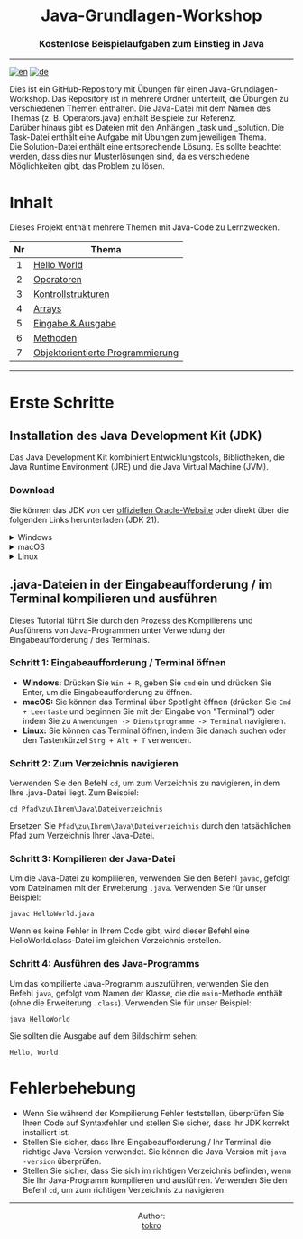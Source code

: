 <h1 align="center">Java-Grundlagen-Workshop</h1>
<h3 align="center">Kostenlose Beispielaufgaben zum Einstieg in Java</h3>

---

[![en](https://img.shields.io/badge/lang-en-blue.svg)](https://github.com/tokro/Java-Workshop/blob/main/README.MD)
[![de](https://img.shields.io/badge/lang-de-red.svg)](https://github.com/tokro/Java-Workshop/blob/main/README.de.MD)

Dies ist ein GitHub-Repository mit Übungen für einen Java-Grundlagen-Workshop.
Das Repository ist in mehrere Ordner unterteilt, die Übungen zu verschiedenen Themen enthalten.
Die Java-Datei mit dem Namen des Themas (z. B. Operators.java) enthält Beispiele zur Referenz.<br>
Darüber hinaus gibt es Dateien mit den Anhängen _task und _solution. Die Task-Datei enthält eine Aufgabe mit Übungen zum jeweiligen Thema.<br>
Die Solution-Datei enthält eine entsprechende Lösung.
Es sollte beachtet werden, dass dies nur Musterlösungen sind, da es verschiedene Möglichkeiten gibt, das Problem zu lösen.

# Inhalt

Dieses Projekt enthält mehrere Themen mit Java-Code zu Lernzwecken.

| Nr | Thema                                                                                                                                                                  |
|:--:|------------------------------------------------------------------------------------------------------------------------------------------------------------------------|
| 1  | <a target="_blank" rel="noopener noreferrer" href="https://github.com/tokro/Java-Workshop/tree/main/01_HelloWorld">Hello World</a>                                     |
| 2  | <a target="_blank" rel="noopener noreferrer" href="https://github.com/tokro/Java-Workshop/tree/main/02_Operators">Operatoren</a>                                       |
| 3  | <a target="_blank" rel="noopener noreferrer" href="https://github.com/tokro/Java-Workshop/tree/main/03_ControlStructures">Kontrollstrukturen</a>                       |
| 4  | <a target="_blank" rel="noopener noreferrer" href="https://github.com/tokro/Java-Workshop/tree/main/04_Arrays">Arrays</a>                                              |
| 5  | <a target="_blank" rel="noopener noreferrer" href="https://github.com/tokro/Java-Workshop/tree/main/05_InputOutput">Eingabe & Ausgabe</a>                              |
| 6  | <a target="_blank" rel="noopener noreferrer" href="https://github.com/tokro/Java-Workshop/tree/main/06_Methods">Methoden</a>                                           |
| 7  | <a target="_blank" rel="noopener noreferrer" href="https://github.com/tokro/Java-Workshop/tree/main/07_ObjectOrientedProgramming">Objektorientierte Programmierung</a> |

---

# Erste Schritte

## Installation des Java Development Kit (JDK)

Das Java Development Kit kombiniert Entwicklungstools, Bibliotheken, die Java Runtime Environment (JRE) und die Java Virtual Machine (JVM).

### Download

Sie können das JDK von der <a target="_blank" rel="noopener noreferrer" href="https://www.oracle.com/java/technologies/downloads/#java21">offiziellen Oracle-Website</a> oder direkt über die folgenden Links herunterladen (JDK 21).

<details>
  <summary>Windows</summary>
  
  - [x64 Installer](https://download.oracle.com/java/21/latest/jdk-21_windows-x64_bin.exe) ([sha256](https://download.oracle.com/java/21/latest/jdk-21_windows-x64_bin.exe.sha256))
  - [x64 MSI Installer](https://download.oracle.com/java/21/latest/jdk-21_windows-x64_bin.msi) ([sha256](https://download.oracle.com/java/21/latest/jdk-21_windows-x64_bin.msi.sha256))
</details>

<details>
 <summary>macOS</summary>

 - [Intel](https://download.oracle.com/java/21/latest/jdk-21_macos-x64_bin.dmg) ([sha256](https://download.oracle.com/java/21/latest/jdk-21_macos-x64_bin.dmg.sha256))
 - [Apple Silicon (M)](https://download.oracle.com/java/21/latest/jdk-21_macos-aarch64_bin.dmg) ([sha256](https://download.oracle.com/java/21/latest/jdk-21_macos-aarch64_bin.dmg.sha256))
</details>

<details>
 <summary>Linux</summary>

 - [ARM64 Compressed Archive](https://download.oracle.com/java/21/latest/jdk-21_linux-aarch64_bin.tar.gz) ([sha256](https://download.oracle.com/java/21/latest/jdk-21_linux-aarch64_bin.tar.gz.sha256))
 - [ARM64 RPM Package](https://download.oracle.com/java/17/latest/jdk-17_linux-aarch64_bin.rpm) ([sha256](https://download.oracle.com/java/21/latest/jdk-21_linux-aarch64_bin.rpm.sha256)) ([OL 8 GPG Key](https://linux.oracle.com/security/gpg/))
 - [x64 Compressed Archive](https://download.oracle.com/java/17/latest/jdk-17_linux-x64_bin.tar.gz) ([sha256](https://download.oracle.com/java/21/latest/jdk-21_linux-x64_bin.tar.gz.sha256))
 - [x64 Debian Package](https://download.oracle.com/java/17/latest/jdk-17_linux-x64_bin.deb) ([sha256](https://download.oracle.com/java/21/latest/jdk-21_linux-x64_bin.deb.sha256))
 - [x64 RPM Package](https://download.oracle.com/java/17/latest/jdk-17_linux-x64_bin.rpm) ([sha256](https://download.oracle.com/java/21/latest/jdk-21_linux-x64_bin.rpm.sha256)) ([OL 8 GPG Key](https://linux.oracle.com/security/gpg/))
</details>

## .java-Dateien in der Eingabeaufforderung / im Terminal kompilieren und ausführen

Dieses Tutorial führt Sie durch den Prozess des Kompilierens und Ausführens von Java-Programmen unter Verwendung der Eingabeaufforderung / des Terminals.

### Schritt 1: Eingabeaufforderung / Terminal öffnen

- <b>Windows:</b> Drücken Sie `Win + R`, geben Sie `cmd` ein und drücken Sie Enter, um die Eingabeaufforderung zu öffnen.
- <b>macOS:</b> Sie können das Terminal über Spotlight öffnen (drücken Sie `Cmd + Leertaste` und beginnen Sie mit der Eingabe von "Terminal") oder indem Sie zu `Anwendungen -> Dienstprogramme -> Terminal` navigieren.
- <b>Linux:</b> Sie können das Terminal öffnen, indem Sie danach suchen oder den Tastenkürzel `Strg + Alt + T` verwenden.

### Schritt 2: Zum Verzeichnis navigieren
Verwenden Sie den Befehl `cd`, um zum Verzeichnis zu navigieren, in dem Ihre .java-Datei liegt. Zum Beispiel:

```shell
cd Pfad\zu\Ihrem\Java\Dateiverzeichnis
```

Ersetzen Sie `Pfad\zu\Ihrem\Java\Dateiverzeichnis` durch den tatsächlichen Pfad zum Verzeichnis Ihrer Java-Datei.

### Schritt 3: Kompilieren der Java-Datei
Um die Java-Datei zu kompilieren, verwenden Sie den Befehl `javac`, gefolgt vom Dateinamen mit der Erweiterung `.java`. Verwenden Sie für unser Beispiel:

```shell
javac HelloWorld.java
```

Wenn es keine Fehler in Ihrem Code gibt, wird dieser Befehl eine HelloWorld.class-Datei im gleichen Verzeichnis erstellen.

### Schritt 4: Ausführen des Java-Programms
Um das kompilierte Java-Programm auszuführen, verwenden Sie den Befehl `java`, gefolgt vom Namen der Klasse, die die `main`-Methode enthält (ohne die Erweiterung `.class`). Verwenden Sie für unser Beispiel:

```shell
java HelloWorld
```

Sie sollten die Ausgabe auf dem Bildschirm sehen:

```shell
Hello, World!
```

# Fehlerbehebung
- Wenn Sie während der Kompilierung Fehler feststellen, überprüfen Sie Ihren Code auf Syntaxfehler und stellen Sie sicher, dass Ihr JDK korrekt installiert ist.
- Stellen Sie sicher, dass Ihre Eingabeaufforderung / Ihr Terminal die richtige Java-Version verwendet. Sie können die Java-Version mit `java -version` überprüfen.
- Stellen Sie sicher, dass Sie sich im richtigen Verzeichnis befinden, wenn Sie Ihr Java-Programm kompilieren und ausführen. Verwenden Sie den Befehl `cd`, um zum richtigen Verzeichnis zu navigieren.

---

<p align="center">
Author:<br>
<a href="https://github.com/tokro">tokro</a>
</p>
